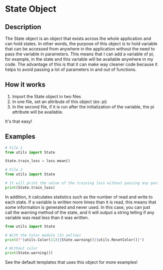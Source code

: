 # State Object
## Description
The State object is an object that exists across the whole application and can hold states.
In other words, the purpose of this object is to hold variable that can be accessed from anywhere
in the application without the need to pass the variable in parameters.  This means that I can
add a variable of pi, for example, in the state and this variable will be available anywhere in 
my code.  The advantage of this is that it can make way cleaner code because it helps to avoid passing
a lot of parameters in and out of functions.

## How it works
1. Import the State object in two files
2. In one file, set an attribute of this object (ex: pi)
3. In the second file, if it is run after the initialization of the variable, the pi attribute will be available.

It's that easy!

## Examples
```python
# File 1
from utils import State

State.train_loss = loss.mean()

# File 2
from utils import State

# It will print the value of the training loss without passing any parameters.
print(State.train_loss)
```

In addition, it calculates statistics such as the number of read and write to each state.
If a variable is written more times than it is read, this means that some information is generated and never used.
In this case, you can just call the warning method of the state, and it will output a string telling if
any variable was read less than it was written.
```python
from utils import State

# With the Color module (In yellow)
print(f"{utils.Color(11)}{State.warning()}{utils.ResetColor()}")

# Without color
print(State.warning())
```

See the default templates that uses this object for more examples!